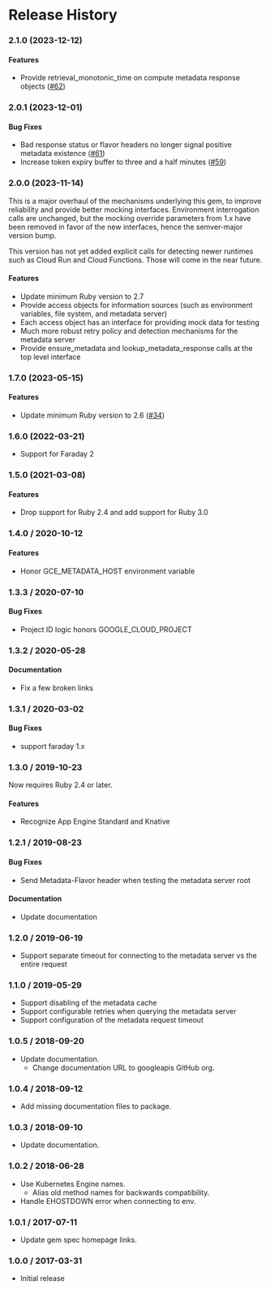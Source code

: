 # Release History

### 2.1.0 (2023-12-12)

#### Features

* Provide retrieval_monotonic_time on compute metadata response objects ([#62](https://github.com/googleapis/ruby-cloud-env/issues/62)) 

### 2.0.1 (2023-12-01)

#### Bug Fixes

* Bad response status or flavor headers no longer signal positive metadata existence ([#61](https://github.com/googleapis/ruby-cloud-env/issues/61)) 
* Increase token expiry buffer to three and a half minutes ([#59](https://github.com/googleapis/ruby-cloud-env/issues/59)) 

### 2.0.0 (2023-11-14)

This is a major overhaul of the mechanisms underlying this gem, to improve reliability and provide better mocking interfaces. Environment interrogation calls are unchanged, but the mocking override parameters from 1.x have been removed in favor of the new interfaces, hence the semver-major version bump.

This version has not yet added explicit calls for detecting newer runtimes such as Cloud Run and Cloud Functions. Those will come in the near future.

#### Features

* Update minimum Ruby version to 2.7
* Provide access objects for information sources (such as environment variables, file system, and metadata server)
* Each access object has an interface for providing mock data for testing
* Much more robust retry policy and detection mechanisms for the metadata server
* Provide ensure_metadata and lookup_metadata_response calls at the top level interface

### 1.7.0 (2023-05-15)

#### Features

* Update minimum Ruby version to 2.6 ([#34](https://github.com/googleapis/ruby-cloud-env/issues/34)) 

### 1.6.0 (2022-03-21)

* Support for Faraday 2

### 1.5.0 (2021-03-08)

#### Features

* Drop support for Ruby 2.4 and add support for Ruby 3.0

### 1.4.0 / 2020-10-12

#### Features

* Honor GCE_METADATA_HOST environment variable

### 1.3.3 / 2020-07-10

#### Bug Fixes

* Project ID logic honors GOOGLE_CLOUD_PROJECT

### 1.3.2 / 2020-05-28

#### Documentation

* Fix a few broken links

### 1.3.1 / 2020-03-02

#### Bug Fixes

* support faraday 1.x

### 1.3.0 / 2019-10-23

Now requires Ruby 2.4 or later.

#### Features

* Recognize App Engine Standard and Knative

### 1.2.1 / 2019-08-23

#### Bug Fixes

* Send Metadata-Flavor header when testing the metadata server root

#### Documentation

* Update documentation

### 1.2.0 / 2019-06-19

* Support separate timeout for connecting to the metadata server vs the entire request

### 1.1.0 / 2019-05-29

* Support disabling of the metadata cache
* Support configurable retries when querying the metadata server
* Support configuration of the metadata request timeout

### 1.0.5 / 2018-09-20

* Update documentation.
  * Change documentation URL to googleapis GitHub org.

### 1.0.4 / 2018-09-12

* Add missing documentation files to package.

### 1.0.3 / 2018-09-10

* Update documentation.

### 1.0.2 / 2018-06-28

* Use Kubernetes Engine names.
  * Alias old method names for backwards compatibility.
* Handle EHOSTDOWN error when connecting to env.

### 1.0.1 / 2017-07-11

* Update gem spec homepage links.

### 1.0.0 / 2017-03-31

* Initial release
